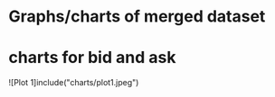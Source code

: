 # Graphs/charts of merged dataset


# charts for bid and ask 

![Plot 1]include("charts/plot1.jpeg")


